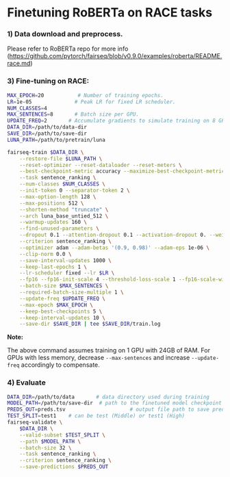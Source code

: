 # Finetuning RoBERTa on RACE tasks

### 1) Data download and preprocess.
Please refer to RoBERTa repo for more info (https://github.com/pytorch/fairseq/blob/v0.9.0/examples/roberta/README.race.md)

### 3) Fine-tuning on RACE:

```bash
MAX_EPOCH=20           # Number of training epochs.
LR=1e-05              # Peak LR for fixed LR scheduler.
NUM_CLASSES=4
MAX_SENTENCES=8       # Batch size per GPU.
UPDATE_FREQ=2       # Accumulate gradients to simulate training on 8 GPUs.
DATA_DIR=/path/to/data-dir
SAVE_DIR=/path/to/save-dir
LUNA_PATH=/path/to/pretrain/luna

fairseq-train $DATA_DIR \
    --restore-file $LUNA_PATH \
    --reset-optimizer --reset-dataloader --reset-meters \
    --best-checkpoint-metric accuracy --maximize-best-checkpoint-metric \
    --task sentence_ranking \
    --num-classes $NUM_CLASSES \
    --init-token 0 --separator-token 2 \
    --max-option-length 128 \
    --max-positions 512 \
    --shorten-method "truncate" \
    --arch luna_base_untied_512 \
    --warmup-updates 160 \
    --find-unused-parameters \
    --dropout 0.1 --attention-dropout 0.1 --activation-dropout 0. --weight-decay 0.01 \
    --criterion sentence_ranking \
    --optimizer adam --adam-betas '(0.9, 0.98)' --adam-eps 1e-06 \
    --clip-norm 0.0 \
    --save-interval-updates 1000 \
    --keep-last-epochs 1 \
    --lr-scheduler fixed --lr $LR \
    --fp16 --fp16-init-scale 4 --threshold-loss-scale 1 --fp16-scale-window 128 \
    --batch-size $MAX_SENTENCES \
    --required-batch-size-multiple 1 \
    --update-freq $UPDATE_FREQ \
    --max-epoch $MAX_EPOCH \
    --keep-best-checkpoints 5 \
    --keep-interval-updates 10 \
    --save-dir $SAVE_DIR | tee $SAVE_DIR/train.log
```

**Note:**

The above command assumes training on 1 GPU with 24GB of RAM. For GPUs with
less memory, decrease `--max-sentences` and increase `--update-freq`
accordingly to compensate.


### 4) Evaluate
```bash
DATA_DIR=/path/to/data       # data directory used during training
MODEL_PATH=/path/to/save-dir  # path to the finetuned model checkpoint
PREDS_OUT=preds.tsv                     # output file path to save prediction
TEST_SPLIT=test1    # can be test (Middle) or test1 (High)
fairseq-validate \
    $DATA_DIR \
    --valid-subset $TEST_SPLIT \
    --path $MODEL_PATH \
    --batch-size 32 \
    --task sentence_ranking \
    --criterion sentence_ranking \
    --save-predictions $PREDS_OUT
```